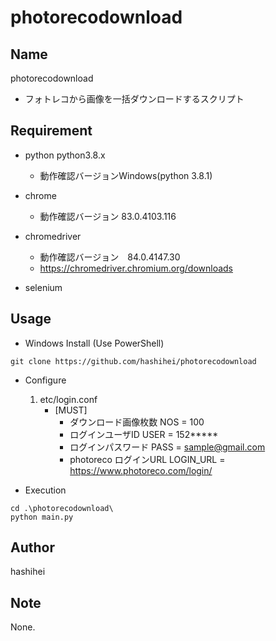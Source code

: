 # photorecodownload
## Name
photorecodownload
* フォトレコから画像を一括ダウンロードするスクリプト

## Requirement
* python python3.8.x
    * 動作確認バージョンWindows(python 3.8.1)

* chrome
    * 動作確認バージョン 83.0.4103.116

* chromedriver
    * 動作確認バージョン　84.0.4147.30
    * https://chromedriver.chromium.org/downloads

* selenium

## Usage
* Windows Install (Use PowerShell)
```
git clone https://github.com/hashihei/photorecodownload
```

* Configure
    1. etc/login.conf
        * [MUST]
            * ダウンロード画像枚数
                NOS = 100
            * ログインユーザID
                USER = 152*****
            * ログインパスワード
                PASS = sample@gmail.com
            * photoreco ログインURL
                LOGIN_URL = https://www.photoreco.com/login/
                

* Execution
```
cd .\photorecodownload\
python main.py
```

## Author
hashihei

## Note
None.
